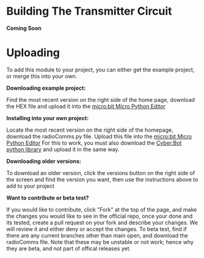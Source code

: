 # Building The Transmitter Circuit

**Coming Soon**

# Uploading

To add this module to your project, you can either get the example project, or merge this into your own.

**Downloading example project:**

Find the most recent version on the right side of the home page, download the HEX file and upload it into the [micro:bit Micro Python Editor](https://python.microbit.org/v/3/project)

**Installing into your own project:**

Locate the most recent version on the right side of the homepage, download the radioComms.py file. Upload this file into the [micro:bit Micro Python Editor](https://python.microbit.org/v/3/project)
For this to work, you must also download the [Cyber:Bot python library](https://www.parallax.com/package/cyberbot-library-python/) and upload it in the same way.

**Downloading older versions:**

To download an older version, click the versions button on the right side of the screen and find the version you want, then use the instructions above to add to your project

**Want to contribute or beta test?**

If you would like to contribute, click "Fork" at the top of the page, and make the changes you would like to see in the official repo, once your done and its tested, create a pull request on your
fork and describe your changes. We will review it and either deny or accept the changes. To beta test, find if there are any current branches other than main open, and download the radioComms file. Note that these may be unstable or not work; hence why they are beta, and not part of offical releases yet.
